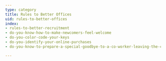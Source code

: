 ```yaml
---
type: category
title: Rules to Better Offices
uid: rules-to-better-offices
index:
- rules-to-better-recruitment
- do-you-know-how-to-make-newcomers-feel-welcome
- do-you-color-code-your-keys
- do-you-identify-your-online-purchases
- do-you-know-to-prepare-a-special-goodbye-to-a-co-worker-leaving-the-company

---
```

<p>​​<br></p>


